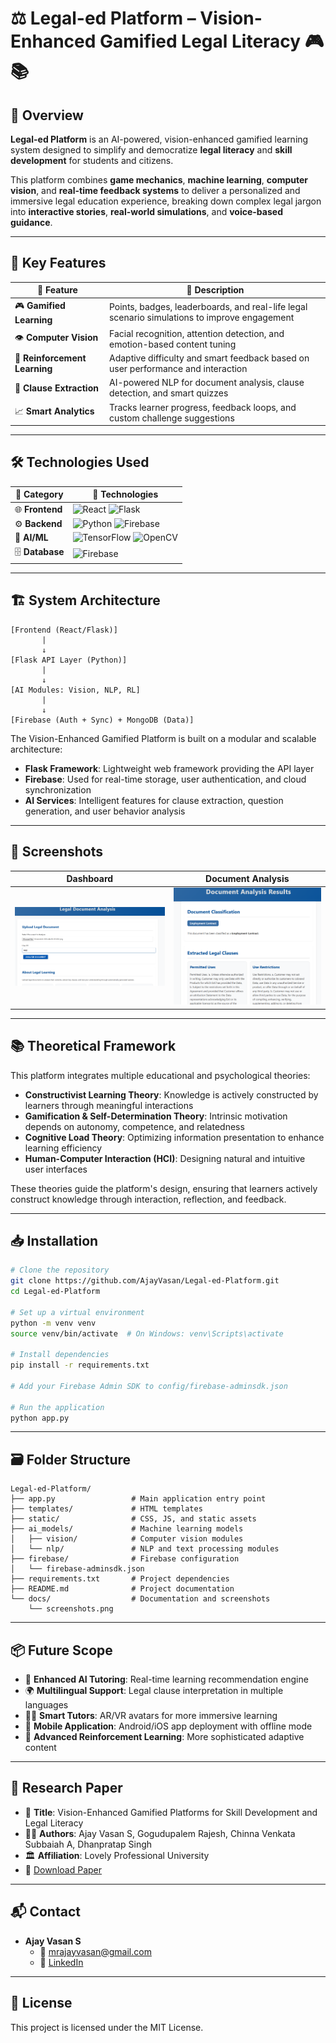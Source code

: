 # ⚖️ Legal-ed Platform – Vision-Enhanced Gamified Legal Literacy 🎮📚


## 📌 Overview

**Legal-ed Platform** is an AI-powered, vision-enhanced gamified learning system designed to simplify and democratize **legal literacy** and **skill development** for students and citizens.

This platform combines **game mechanics**, **machine learning**, **computer vision**, and **real-time feedback systems** to deliver a personalized and immersive legal education experience, breaking down complex legal jargon into **interactive stories**, **real-world simulations**, and **voice-based guidance**.

---

## 🎯 Key Features

| 🚀 Feature | 📝 Description |
|-----------|----------------|
| 🎮 **Gamified Learning** | Points, badges, leaderboards, and real-life legal scenario simulations to improve engagement |
| 👁️ **Computer Vision** | Facial recognition, attention detection, and emotion-based content tuning |
| 🧠 **Reinforcement Learning** | Adaptive difficulty and smart feedback based on user performance and interaction |
| 🧾 **Clause Extraction** | AI-powered NLP for document analysis, clause detection, and smart quizzes |
| 📈 **Smart Analytics** | Tracks learner progress, feedback loops, and custom challenge suggestions |

---

## 🛠️ Technologies Used

| 🔧 Category     | 🚀 Technologies |
|----------------|-----------------|
| 🌐 **Frontend** | ![React](https://img.shields.io/badge/-React-61DAFB?logo=react&logoColor=white) ![Flask](https://img.shields.io/badge/-Flask-black?logo=flask&logoColor=white) |
| ⚙️ **Backend**  | ![Python](https://img.shields.io/badge/-Python-3776AB?logo=python&logoColor=white) ![Firebase](https://img.shields.io/badge/-Firebase-FFCA28?logo=firebase&logoColor=black) |
| 🧠 **AI/ML**    | ![TensorFlow](https://img.shields.io/badge/-TensorFlow-FF6F00?logo=tensorflow&logoColor=white) ![OpenCV](https://img.shields.io/badge/-OpenCV-5C3EE8?logo=opencv&logoColor=white) |
| 🗄️ **Database** |  ![Firebase](https://img.shields.io/badge/-Firebase-FFCA28?logo=firebase&logoColor=black) |

---

## 🏗️ System Architecture

```plaintext
[Frontend (React/Flask)]
       |
       ↓
[Flask API Layer (Python)]
       |
       ↓
[AI Modules: Vision, NLP, RL]
       |
       ↓
[Firebase (Auth + Sync) + MongoDB (Data)]
```

The Vision-Enhanced Gamified Platform is built on a modular and scalable architecture:
- **Flask Framework**: Lightweight web framework providing the API layer
- **Firebase**: Used for real-time storage, user authentication, and cloud synchronization
- **AI Services**: Intelligent features for clause extraction, question generation, and user behavior analysis

---

## 📸 Screenshots

| Dashboard | Document Analysis |
|-----------|-------------------|
| ![Dashboard](https://github.com/AjayVasan/Legal-ed-Platform/raw/main/docs/dashboard.png) | ![Doc Analysis](https://github.com/AjayVasan/Legal-ed-Platform/raw/main/docs/docquiz.png) |

---

## 📚 Theoretical Framework

This platform integrates multiple educational and psychological theories:

- **Constructivist Learning Theory**: Knowledge is actively constructed by learners through meaningful interactions
- **Gamification & Self-Determination Theory**: Intrinsic motivation depends on autonomy, competence, and relatedness
- **Cognitive Load Theory**: Optimizing information presentation to enhance learning efficiency
- **Human-Computer Interaction (HCI)**: Designing natural and intuitive user interfaces

These theories guide the platform's design, ensuring that learners actively construct knowledge through interaction, reflection, and feedback.

---

## 📥 Installation

```bash
# Clone the repository
git clone https://github.com/AjayVasan/Legal-ed-Platform.git
cd Legal-ed-Platform

# Set up a virtual environment
python -m venv venv
source venv/bin/activate  # On Windows: venv\Scripts\activate

# Install dependencies
pip install -r requirements.txt

# Add your Firebase Admin SDK to config/firebase-adminsdk.json

# Run the application
python app.py
```

---

## 🗃️ Folder Structure

```
Legal-ed-Platform/
├── app.py                 # Main application entry point
├── templates/             # HTML templates
├── static/                # CSS, JS, and static assets
├── ai_models/             # Machine learning models
│   ├── vision/            # Computer vision modules
│   └── nlp/               # NLP and text processing modules
├── firebase/              # Firebase configuration
│   └── firebase-adminsdk.json
├── requirements.txt       # Project dependencies
├── README.md              # Project documentation
└── docs/                  # Documentation and screenshots
    └── screenshots.png
```

---

## 📦 Future Scope

- 🧠 **Enhanced AI Tutoring**: Real-time learning recommendation engine
- 🌍 **Multilingual Support**: Legal clause interpretation in multiple languages
- 🧑‍🏫 **Smart Tutors**: AR/VR avatars for more immersive learning
- 📱 **Mobile Application**: Android/iOS app deployment with offline mode
- 🤖 **Advanced Reinforcement Learning**: More sophisticated adaptive content

---

## 🧾 Research Paper

- 📘 **Title**: Vision-Enhanced Gamified Platforms for Skill Development and Legal Literacy
- 👨‍💻 **Authors**: Ajay Vasan S, Gogudupalem Rajesh, Chinna Venkata Subbaiah A, Dhanpratap Singh
- 🏛️ **Affiliation**: Lovely Professional University
- 📎 [Download Paper](https://github.com/AjayVasan/Legal-ed-Platform/raw/main/docs/Paper.pdf)

---

## 📬 Contact

- **Ajay Vasan S**
  - 📧 mrajayvasan@gmail.com
  - 🔗 [LinkedIn](www.linkedin.com/in/ajay-vasan)
---

## 📄 License

This project is licensed under the MIT License.
